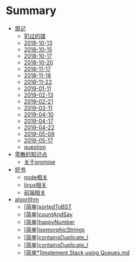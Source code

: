# Summary

* [周记](README.md)
    * [犯过的错](./week/all_error.md)
    * [2018-10-13](./week/2018-10-13.md)
    * [2018-10-15](./week/2018-10-15.md)
    * [2018-10-17](./week/2018-10-17.md)
    * [2018-10-20](./week/2018-10-20.md)
    * [2018-11-17](./week/2018-11-17.md)
    * [2018-11-18](./week/2018-11-18.md)
    * [2018-11-22](./week/2018-11-22.md)
    * [2019-01-11](./week/2019-01-11.md)
    * [2019-02-13](./week/2019-02-13.md)
    * [2019-02-21](./week/2019-02-21.md)
    * [2019-03-11](./week/2019-03-11.md)
    * [2019-04-10](./week/2019-04-10.md)
    * [2019-04-17](./week/2019-04-17.md)
    * [2019-04-22](./week/2019-04-22.md)
    * [2019-05-09](./week/2019-05-09.md)
    * [2019-05-17](./week/2019-05-17.md)
    * [question](./week/2019/question.md)
* [零散的知识点](README.md)
    * [关于promise](./tech/promise.md)
* [好书](README.md)
    * [node相关](./books/node.md)
    * [linux相关](./books/linux.md)
    * [前端相关](./books/book.md)
* [algorithm](./algorithm/readme.md)
    * [[简单]sortedToBST](./algorithm/sortedToBST.md)
    * [[简单]countAndSay](./algorithm/countAndSay.md)
    * [[简单]happyNumber](./algorithm/happyNumber.md)
    * [[简单]isomorphicStrings](./algorithm/isomorphicStrings.md)
    * [[简单]containsDuplicate_I](./algorithm/containsDuplicate_I)
    * [[简单]containsDuplicate_I](./algorithm/containsDuplicate_Ⅱ)
    * [[简单*]Implement Stack using Queues.md](./algorithm/implementStackUsingQueues.md)


